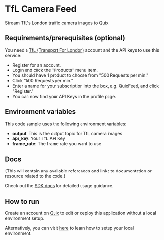 # TfL Camera Feed

Stream TfL's London traffic camera images to Quix

## Requirements/prerequisites (optional)
	
You need a [TfL (Transport For London)](https://api-portal.tfl.gov.uk/) account and the API keys to use this service:
- Register for an account.
- Login and click the "Products" menu item.
- You should have 1 product to choose from "500 Requests per min."
- Click "500 Requests per min."
- Enter a name for your subscription into the box, e.g. QuixFeed, and click "Register."
- You can now find your API Keys in the profile page.

## Environment variables

This code sample uses the following environment variables:

- **output**: This is the output topic for TfL camera images
- **api_key**: Your TfL API Key
- **frame_rate**: The frame rate you want to use

## Docs
{This will contain any available references and links to documentation or resource related to the code.}

Check out the [SDK docs](https://quix.io/docs/sdk/introduction.html) for detailed usage guidance.

## How to run
Create an account on [Quix](https://portal.platform.quix.ai/self-sign-up?xlink=github) to edit or deploy this application without a local environment setup.

Alternatively, you can visit [here](https://quix.io/docs/sdk/python-setup.html) to learn how to setup your local environment.